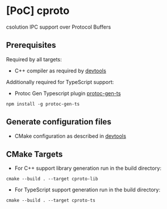 # [PoC] cproto
csolution IPC support over Protocol Buffers


## Prerequisites

Required by all targets:
- C++ compiler as required by [devtools](https://github.com/Open-CMSIS-Pack/devtools?tab=readme-ov-file#prerequisites)

Additionally required for TypeScript support:
- Protoc Gen Typescript plugin [protoc-gen-ts](https://www.npmjs.com/package/protoc-gen-ts)
```
npm install -g protoc-gen-ts
```

## Generate configuration files

- CMake configuration as described in [devtools](https://github.com/Open-CMSIS-Pack/devtools?tab=readme-ov-file#generate-configuration-files)

## CMake Targets

- For C++ support library generation run in the build directory:
```
cmake --build . --target cproto-lib
```
- For TypeScript support generation run in the build directory:
```
cmake --build . --target cproto-ts
```
